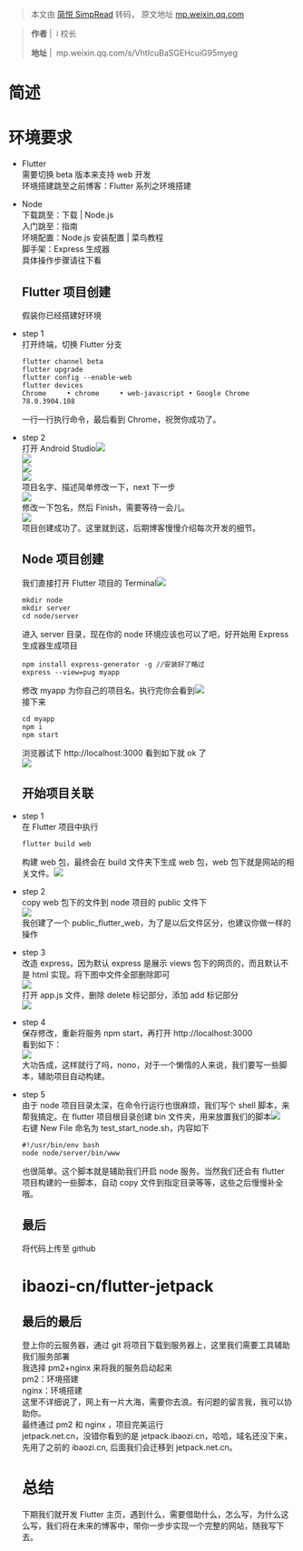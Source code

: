 > 本文由 [简悦 SimpRead](http://ksria.com/simpread/) 转码， 原文地址 [mp.weixin.qq.com](https://mp.weixin.qq.com/s?__biz=MzIyNTY4NjU0OQ==&mid=2247507075&idx=3&sn=7068a1ff207f4cd8832cc41e1fde726f&chksm=e87979f9df0ef0efe92d7d53e7cba1f83b1c9aabf6d66dbef8fa1c31fc67efa290e18f3623e1&mpshare=1&scene=1&srcid=0619itCo7P82fsGB1ckyCx74&sharer_sharetime=1624113300187&sharer_shareid=7fece245937ac96f04f0fb8e1311fff1#rd)

> **作者** |  i 校长
> 
> **地址** |  mp.weixin.qq.com/s/VhtIcuBaSGEHcuiG95myeg

简述
==

环境要求
====

*   Flutter  
    需要切换 beta 版本来支持 web 开发  
    环境搭建跳至之前博客：Flutter 系列之环境搭建
    
*   Node  
    下载跳至：下载 | Node.js  
    入门跳至：指南  
    环境配置：Node.js 安装配置 | 菜鸟教程  
    脚手架：Express 生成器  
    具体操作步骤请往下看
    
    Flutter 项目创建
    ------------
    
    假装你已经搭建好环境
    
*   step 1  
    打开终端，切换 Flutter 分支
    
    ```
    flutter channel beta
    flutter upgrade
    flutter config --enable-web
    flutter devices
    Chrome     • chrome     • web-javascript • Google Chrome 78.0.3904.108
    ```
    
    一行一行执行命令，最后看到 Chrome，祝贺你成功了。
    
*   step 2  
    打开 Android Studio![](https://mmbiz.qpic.cn/mmbiz_png/GIQWuu6gWEQnw4zH55GkbADOm8b5Ds6ELunccALhUNVLI3X1Hmr6WNE4QcfclCS3mps00vibrQIREr55x5kiaic8Q/640?wx_fmt=png)  
    ![](https://mmbiz.qpic.cn/mmbiz_png/GIQWuu6gWEQnw4zH55GkbADOm8b5Ds6E6ELkfHEpzRl55bobfKLkycIfdMGt144KkoRgTBAnI6VpibNDcCDWTAg/640?wx_fmt=png)  
    ![](https://mmbiz.qpic.cn/mmbiz_png/GIQWuu6gWEQnw4zH55GkbADOm8b5Ds6EibTQIt9Ted5ICuH1WwQoC0RJkrurmFCFV7sJ4XibibQR62n0N8PvnUvIA/640?wx_fmt=png)  
    ![](https://mmbiz.qpic.cn/mmbiz_png/GIQWuu6gWEQnw4zH55GkbADOm8b5Ds6ER9Sqvnq137wzHpXCOWFickHO8GuCOf5wVe019U4tVoUWLuO55lySHeA/640?wx_fmt=png)  
    项目名字、描述简单修改一下，next 下一步  
    ![](https://mmbiz.qpic.cn/mmbiz_png/GIQWuu6gWEQnw4zH55GkbADOm8b5Ds6EUGBBfHa7yiaFDKUicWL0BqVYYQf5xbbIIRzHUfic0ibqMcCeafOPnqM2Kg/640?wx_fmt=png)  
    修改一下包名，然后 Finish，需要等待一会儿。  
    ![](https://mmbiz.qpic.cn/mmbiz_png/GIQWuu6gWEQnw4zH55GkbADOm8b5Ds6Evp8Y3Uya2aGlAHo4mpJ6lLZSbFemlOCuITRlOPSL3z08iasYm3yGbAQ/640?wx_fmt=png)  
    项目创建成功了。这里就到这，后期博客慢慢介绍每次开发的细节。
    
    Node 项目创建
    ---------
    
    我们直接打开 Flutter 项目的 Terminal![](https://mmbiz.qpic.cn/mmbiz_png/GIQWuu6gWEQnw4zH55GkbADOm8b5Ds6EDVULIJkID4hiadEyNxxNR1ICcX6w6Emrzl2efWbicwGrghN8n7ytcNWQ/640?wx_fmt=png)
    
    ```
    mkdir node
    mkdir server
    cd node/server
    ```
    
    进入 server 目录，现在你的 node 环境应该也可以了吧，好开始用 Express 生成器生成项目
    
    ```
    npm install express-generator -g //安装好了略过
    express --view=pug myapp
    ```
    
    修改 myapp 为你自己的项目名。执行完你会看到![](https://mmbiz.qpic.cn/mmbiz_png/GIQWuu6gWEQnw4zH55GkbADOm8b5Ds6ExibBIq8m1f38Pib2xdrzHFgmrswIVaIX9RMSrKuQbaAwtqjiaogJfJgBw/640?wx_fmt=png)  
    接下来
    
    ```
    cd myapp
    npm i
    npm start
    ```
    
    浏览器试下 http://localhost:3000 看到如下就 ok 了  
    ![](https://mmbiz.qpic.cn/mmbiz_png/GIQWuu6gWEQnw4zH55GkbADOm8b5Ds6EicnyYuK2KdMtvw9g9Uq2uNzvWibsrlTzLsZkkuuSR9HC5TZzeYuPDdrw/640?wx_fmt=png)
    
    开始项目关联
    ------
    
*   step 1  
    在 Flutter 项目中执行
    
    ```
    flutter build web
    ```
    
    构建 web 包，最终会在 build 文件夹下生成 web 包，web 包下就是网站的相关文件。![](https://mmbiz.qpic.cn/mmbiz_png/GIQWuu6gWEQnw4zH55GkbADOm8b5Ds6EBFP8zJOqzQvLX7cLMCJaNd2hiazwOBGFFLGfeaJe94cKPjzkJ1QGuMw/640?wx_fmt=png)
    
*   step 2  
    copy web 包下的文件到 node 项目的 public 文件下  
    ![](https://mmbiz.qpic.cn/mmbiz_png/GIQWuu6gWEQnw4zH55GkbADOm8b5Ds6EgQATcUhL8tdCqW0FhZl5LAm2pqzC8yHFECXkMVLB7GKF2owmR4foJw/640?wx_fmt=png)  
    我创建了一个 public_flutter_web，为了是以后文件区分，也建议你做一样的操作
    
*   step 3  
    改造 express，因为默认 express 是展示 views 包下的网页的，而且默认不是 html 实现。将下图中文件全部删除即可  
    ![](https://mmbiz.qpic.cn/mmbiz_png/GIQWuu6gWEQnw4zH55GkbADOm8b5Ds6EptibBPL15IIwb9GzMnBibJM6B9XSeicjxOR6s9cgwRQtvJH14C0j7eJaQ/640?wx_fmt=png)  
    打开 app.js 文件，删除 delete 标记部分，添加 add 标记部分  
    ![](https://mmbiz.qpic.cn/mmbiz_png/GIQWuu6gWEQnw4zH55GkbADOm8b5Ds6EULK8iaXqPBibcB7fzxThItL7gkGRL0IqEgcsTicAJE51fjMKiaQ7rldCIw/640?wx_fmt=png)
    
*   step 4  
    保存修改，重新将服务 npm start，再打开 http://localhost:3000  
    看到如下：  
    ![](https://mmbiz.qpic.cn/mmbiz_png/GIQWuu6gWEQnw4zH55GkbADOm8b5Ds6EgCL6P5yonOa2r6GBhRf02diaFYDeq1CYzzfgMADCvzOQwqveciaSWxsw/640?wx_fmt=png)  
    大功告成，这样就行了吗，nono，对于一个懒惰的人来说，我们要写一些脚本，辅助项目自动构建。
    
*   step 5  
    由于 node 项目目录太深，在命令行运行也很麻烦，我们写个 shell 脚本，来帮我搞定。在 flutter 项目根目录创建 bin 文件夹，用来放置我们的脚本![](https://mmbiz.qpic.cn/mmbiz_png/GIQWuu6gWEQnw4zH55GkbADOm8b5Ds6E7OicxRcqawDdWtm8GfROhRofCq3771ribQ53ttuNA87wxGmbsLiaW14LQ/640?wx_fmt=png)  
    右键 New File 命名为 test_start_node.sh，内容如下
    
    ```
    #!/usr/bin/env bash
    node node/server/bin/www
    ```
    
    也很简单。这个脚本就是辅助我们开启 node 服务。当然我们还会有 flutter 项目构建的一些脚本，自动 copy 文件到指定目录等等，这些之后慢慢补全哦。
    
    最后
    --
    
    将代码上传至 github
    
    ibaozi-cn/**flutter-jetpack**
    =============================
    
    最后的最后
    -----
    
    登上你的云服务器，通过 git 将项目下载到服务器上，这里我们需要工具辅助我们服务部署  
    我选择 pm2+nginx 来将我的服务启动起来  
    pm2：环境搭建  
    nginx：环境搭建  
    这里不详细说了，网上有一片大海，需要你去浪。有问题的留言我，我可以协助你。  
    最终通过 pm2 和 nginx ，项目完美运行  
    jetpack.net.cn，没错你看到的是 jetpack.ibaozi.cn，哈哈，域名还没下来，先用了之前的 ibaozi.cn, 后面我们会迁移到 jetpack.net.cn。
    
    总结
    ==
    
    下期我们就开发 Flutter 主页，遇到什么，需要借助什么，怎么写，为什么这么写，我们将在未来的博客中，带你一步步实现一个完整的网站，随我写下去。
